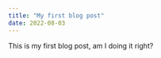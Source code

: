 ```yaml
---
title: "My first blog post"
date: 2022-08-03
---
```

This is my first blog post, am I doing it right?
